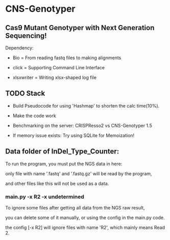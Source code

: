 # CNS-Genotyper

## Cas9 Mutant Genotyper with Next Generation Sequencing!

Dependency:

- Bio = From reading fastq files to making alignments

- click = Supporting Command Line Interface

- xlsxwriter = Writing xlsx-shaped log file

## TODO Stack

- Build Pseudocode for using 'Hashmap' to shorten the calc time(10%).

- Make the code work

- Benchmarking on the server: CRISPResso2 vs CNS-Genotyper 1.5

- If memory issue exists: Try using SQLite for Memoization!

## Data folder of InDel_Type_Counter:

To run the program, you must put the NGS data in here:

only file with name '.fastq' and '.fastq.gz' will be read by the program,

and other files like this will not be used as a data.

### main.py -x R2 -x undetermined 

To ignore some files after getting all data from the NGS raw result,

you can delete some of it manually, or using the config in the main.py code.

the config [-x R2] will ignore files with name 'R2', which mainly means Read 2.

